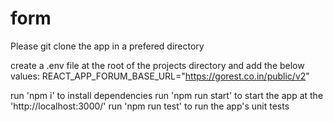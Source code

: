 # form

Please git clone the app in a prefered directory

create a .env file at the root of the projects directory and add the below values:
REACT_APP_FORUM_BASE_URL="https://gorest.co.in/public/v2"

run 'npm i' to install dependencies
run 'npm run start' to start the app at the 'http://localhost:3000/'
run 'npm run test' to run the app's unit tests
